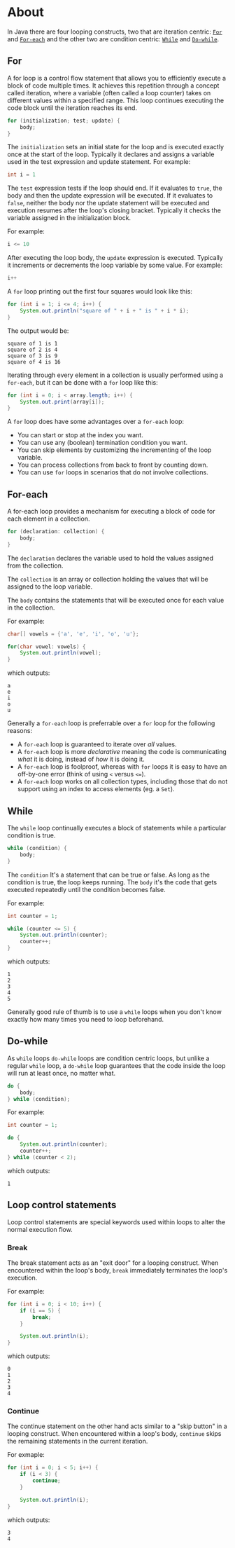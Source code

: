 # About

In Java there are four looping constructs, two that are iteration centric: [`For`] and [`For-each`] and the other two are condition centric: [`While`] and [`Do-while`].

## For

A for loop is a control flow statement that allows you to efficiently execute a block of code multiple times.
It achieves this repetition through a concept called iteration, where a variable (often called a loop counter) takes on different values within a specified range. This loop continues executing the code block until the iteration reaches its end.

```java
for (initialization; test; update) {
    body;
}
```

The `initialization` sets an initial state for the loop and is executed exactly once at the start of the loop.
Typically it declares and assigns a variable used in the test expression and update statement.
For example:

```java
int i = 1
```

The `test` expression tests if the loop should end.
If it evaluates to `true`, the body and then the update expression will be executed.
If it evaluates to `false`, neither the body nor the update statement will be executed and execution resumes after the loop's closing bracket.
Typically it checks the variable assigned in the initialization block.

For example:

```java
i <= 10
```

After executing the loop body, the `update` expression is executed.
Typically it increments or decrements the loop variable by some value.
For example:

```java
i++
```

A `for` loop printing out the first four squares would look like this:

```java
for (int i = 1; i <= 4; i++) {
    System.out.println("square of " + i + " is " + i * i);
}
```

The output would be:

```text
square of 1 is 1
square of 2 is 4
square of 3 is 9
square of 4 is 16
```

Iterating through every element in a collection is usually performed using a `for-each`, but it can be done with a `for` loop like this:

```java
for (int i = 0; i < array.length; i++) {
    System.out.print(array[i]);
}
```

A `for` loop does have some advantages over a `for-each` loop:

- You can start or stop at the index you want.
- You can use any (boolean) termination condition you want.
- You can skip elements by customizing the incrementing of the loop variable.
- You can process collections from back to front by counting down.
- You can use `for` loops in scenarios that do not involve collections.

## For-each

A for-each loop provides a mechanism for executing a block of code for each element in a collection.

```java
for (declaration: collection) {
    body;
}
```

The `declaration` declares the variable used to hold the values assigned from the collection.

The `collection` is an array or collection holding the values that will be assigned to the loop variable.

The `body` contains the statements that will be executed once for each value in the collection.

For example:

```java
char[] vowels = {'a', 'e', 'i', 'o', 'u'};

for(char vowel: vowels) {
    System.out.println(vowel);
}
```

which outputs:

```text
a
e
i
o
u
```

Generally a `for-each` loop is preferrable over a `for` loop for the following reasons:

- A `for-each` loop is guaranteed to iterate over _all_ values.
- A `for-each` loop is more _declarative_ meaning the code is communicating _what_ it is doing, instead of _how_ it is doing it.
- A `for-each` loop is foolproof, whereas with `for` loops it is easy to have an off-by-one error (think of using `<` versus `<=`).
- A `for-each` loop works on all collection types, including those that do not support using an index to access elements (eg. a `Set`).

## While

The `while` loop continually executes a block of statements while a particular condition is true.

```java
while (condition) {
    body;
}
```

The `condition` It's a statement that can be true or false. As long as the condition is true, the loop keeps running.
The `body` it's the code that gets executed repeatedly until the condition becomes false.

For example:

```java
int counter = 1;

while (counter <= 5) {
    System.out.println(counter);
    counter++;
}
```

which outputs:

```text
1
2
3
4
5
```

Generally good rule of thumb is to use a `while` loops when you don't know exactly how many times you need to loop beforehand.

## Do-while

As `while` loops `do-while` loops are condition centric loops, but unlike a regular `while` loop, a `do-while` loop guarantees that the code inside the loop will run at least once, no matter what.

```java
do {
    body;
} while (condition);
```

For example:

```java
int counter = 1;

do {
    System.out.println(counter);
    counter++;
} while (counter < 2);
```

which outputs:

```text
1
```

## Loop control statements

Loop control statements are special keywords used within loops to alter the normal execution flow.

### Break

The break statement acts as an "exit door" for a looping construct.
When encountered within the loop's body, `break` immediately terminates the loop's execution.

For example:

```java
for (int i = 0; i < 10; i++) {
    if (i == 5) {
        break;
    }

    System.out.println(i);
}
```

which outputs:

```text
0
1
2
3
4
```

### Continue

The continue statement on the other hand acts similar to a "skip button" in a looping construct.
When encountered within a loop's body, `continue` skips the remaining statements in the current iteration.

For exmaple:

```java
for (int i = 0; i < 5; i++) {
    if (i < 3) {
        continue;
    }

    System.out.println(i);
}
```

which outputs:

```text
3
4
```

[`For`]: #for
[`For-each`]: #for-each
[`While`]: #while
[`Do-while`]: #do-while

